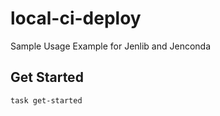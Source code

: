 # local-ci-deploy

Sample Usage Example for Jenlib and Jenconda

## Get Started

```bash
task get-started
```

## 